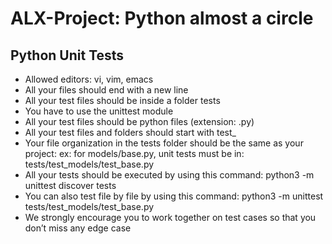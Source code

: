 # ALX-Project: Python almost a circle

## Python Unit Tests
* Allowed editors: vi, vim, emacs
* All your files should end with a new line
* All your test files should be inside a folder tests
* You have to use the unittest module
* All your test files should be python files (extension: .py)
* All your test files and folders should start with test_
* Your file organization in the tests folder should be the same as your project: ex: for models/base.py, unit tests must be in: tests/test_models/test_base.py
* All your tests should be executed by using this command: 
    python3 -m unittest discover tests
* You can also test file by file by using this command: 
    python3 -m unittest tests/test_models/test_base.py
* We strongly encourage you to work together on test cases so that you don’t miss any edge case